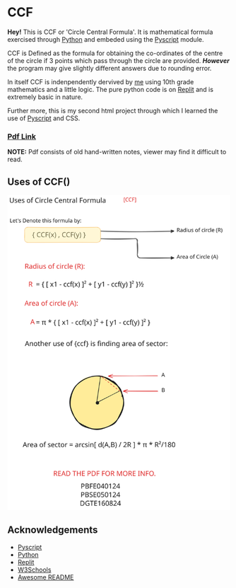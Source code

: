 # CCF

**Hey!**
This is CCF or 'Circle Central Formula'. It is mathematical formula exercised through [Python](https://www.python.org/) and embeded using the [Pyscript](https://pyscript.net/) module.

CCF is Defined as the formula for obtaining the co-ordinates of the centre of the circle if 3 points which pass through the circle are provided. **_However_** the program may give slightly different answers due to rounding error.

In itself CCF is indenpendently dervived by [me](https://github.com/Khalid-Azmatullah) using 10th grade mathematics and a little logic.
The pure python code is on [Replit](https://replit.com/@khalidstudymate/CCF) and is extremely basic in nature.

Further more, this is my second html project through which I learned the use of [Pyscript](https://pyscript.net/) and CSS.

### **[Pdf Link](CCF.pdf)**
**NOTE:** Pdf consists of old hand-written notes, viewer may find it difficult to read.

## Uses of CCF()
![uses_of_ccf](Untitled-2024-08-14-1741.svg)




## Acknowledgements





 - [Pyscript](https://pyscript.net/)
 - [Python](https://www.python.org/)
 - [Replit](https://replit.com/)
 - [W3Schools](https://w3schools.com)
 - [Awesome README](https://github.com/matiassingers/awesome-readme)

